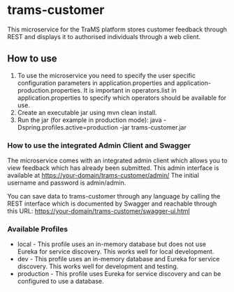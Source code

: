 # trams-customer
This microservice for the TraMS platform stores customer feedback through REST and displays it to authorised individuals through a web client.

## How to use

1.  To use the microservice you need to specify the user specific configuration parameters in application.properties and application-production.properties. It is important in operators.list in application.properties to specify which operators should be available for use.
2.  Create an executable jar using mvn clean install.
3.  Run the jar (for example in production mode): java -Dspring.profiles.active=production -jar trams-customer.jar

### How to use the integrated Admin Client and Swagger

The microservice comes with an integrated admin client which allows you to view feedback which has already been submitted. This admin interface is available at <https://your-domain/trams-customer/admin/> The initial username and password is admin/admin.

You can save data to trams-customer through any language by calling the REST interface which is documented by Swagger and reachable through this URL:  <https://your-domain/trams-customer/swagger-ui.html>

### Available Profiles
*   local - This profile uses an in-memory database but does not use Eureka for service discovery. This works well for local development.
*   dev - This profile uses an in-memory database and Eureka for service discovery. This works well for development and testing.
*   production - This profile uses Eureka for service discovery and can be configured to use a database.
